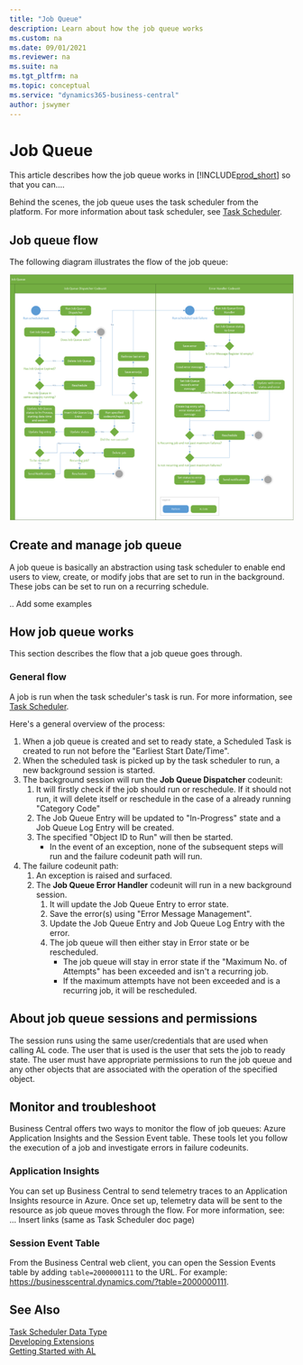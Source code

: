 ```yaml
---
title: "Job Queue"
description: Learn about how the job queue works
ms.custom: na
ms.date: 09/01/2021
ms.reviewer: na
ms.suite: na
ms.tgt_pltfrm: na
ms.topic: conceptual
ms.service: "dynamics365-business-central"
author: jswymer
---
```


# Job Queue
This article describes how the job queue works in [!INCLUDE[prod_short](includes/prod_short.md)] so that you can....

Behind the scenes, the job queue uses the task scheduler from the platform. For more information about task scheduler, see [Task Scheduler](devenv-task-scheduler.md).

## Job queue flow

The following diagram illustrates the flow of the job queue:

![Job Queue Activity Flow](media/job-queue-activity-flow.png "Job Queue Activity Flow")

## Create and manage job queue

A job queue is basically an abstraction using task scheduler to enable end users to view, create, or modify jobs that are set to run in the background. These jobs can be set to run on a recurring schedule.

.. Add some examples

## How job queue works

This section describes the flow that a job queue goes through.

### General flow

A job is run when the task scheduler's task is run. For more information, see [Task Scheduler](devenv-task-scheduler.md).

Here's a general overview of the process:

1. When a job queue is created and set to ready state, a Scheduled Task is created to run not before the "Earliest Start Date/Time".
2. When the scheduled task is picked up by the task scheduler to run, a new background session is started.
3. The background session will run the **Job Queue Dispatcher** codeunit:
    1. It will firstly check if the job should run or reschedule.
        If it should not run, it will delete itself or reschedule in the case of a already running "Category Code"
    2. The Job Queue Entry will be updated to "In-Progress" state and a Job Queue Log Entry will be created.
    3. The specified "Object ID to Run" will then be started.
        - In the event of an exception, none of the subsequent steps will run and the failure codeunit path will run.
4. The failure codeunit path:
    1. An exception is raised and surfaced.
    2. The **Job Queue Error Handler** codeunit will run in a new background session.
        1. It will update the Job Queue Entry to error state.
        2. Save the error(s) using "Error Message Management".
        3. Update the Job Queue Entry and Job Queue Log Entry with the error.
        4. The job queue will then either stay in Error state or be rescheduled.
            - The job queue will stay in error state if the "Maximum No. of Attempts" has been exceeded and isn't a recurring job.
            - If the maximum attempts have not been exceeded and is a recurring job, it will be rescheduled.

## About job queue sessions and permissions
The session runs using the same user/credentials that are used when calling AL code. The user that is used is the user that sets the job to ready state. The user must have appropriate permissions to run the job queue and any other objects that are associated with the operation of the specified object.

## Monitor and troubleshoot

Business Central offers two ways to monitor the flow of job queues: Azure Application Insights and the Session Event table.
These tools let you follow the execution of a job and investigate errors in failure codeunits.

### Application Insights

You can set up Business Central to send telemetry traces to an Application Insights resource in Azure. Once set up, telemetry data will be sent to the resource as job queue moves through the flow. For more information, see:
... Insert links (same as Task Scheduler doc page)

### Session Event Table
From the Business Central web client, you can open the Session Events table by adding `table=2000000111` to the URL. For example: https://businesscentral.dynamics.com/?table=2000000111.


## See Also
[Task Scheduler Data Type](methods-auto/taskscheduler/taskscheduler-data-type.md)   
[Developing Extensions](devenv-dev-overview.md)  
[Getting Started with AL](devenv-get-started.md) 